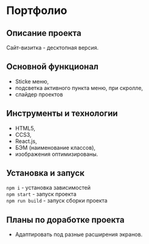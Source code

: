 # Портфолио

## **Описание проекта**

Сайт-визитка - десктопная версия.

## **Основной функционал**

* Sticke меню,
* подсветка активного пункта меню, при скролле,
* слайдер проектов

## **Инструменты и технологии**

* HTML5,
* CCS3,
* React.js,
* БЭМ (наименование классов),
* изображения оптимизированы.

## **Установка и запуск**

`npm i` - установка зависимостей  
`npm start` - запуск проекта  
`npm run build` - запуск сборки проекта 

## **Планы по доработке проекта**

* Адаптировать под разные расширения экранов.
